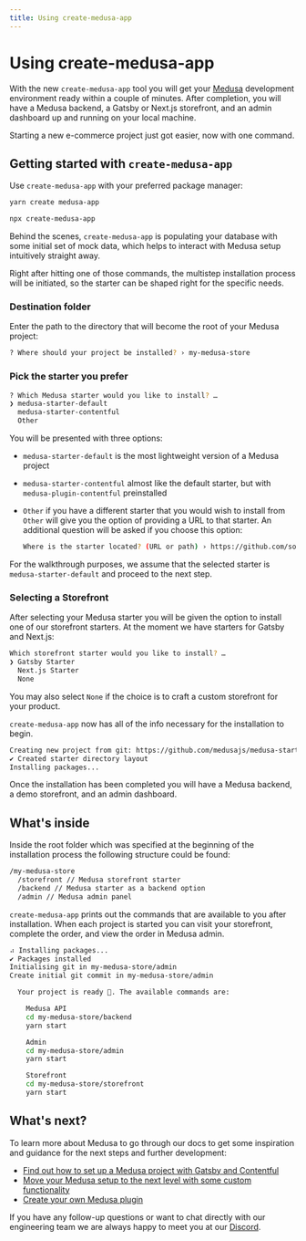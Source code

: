 ```yaml
---
title: Using create-medusa-app
---
```

# Using create-medusa-app
With the new `create-medusa-app` tool you will get your [Medusa](https://github.com/medusajs/medusa) development environment ready within a couple of minutes. After completion, you will have a Medusa backend, a Gatsby or Next.js storefront, and an admin dashboard up and running on your local machine.

Starting a new e-commerce project just got easier, now with one command.

## Getting started with `create-medusa-app`

Use `create-medusa-app` with your preferred package manager:

```bash
yarn create medusa-app

npx create-medusa-app
```

Behind the scenes, `create-medusa-app` is populating your database with some initial set of mock data, which helps to interact with Medusa setup intuitively straight away. 

Right after hitting one of those commands, the multistep installation process will be initiated, so the starter can be shaped right for the specific needs.

### Destination folder

Enter the path to the directory that will become the root of your Medusa project:

```bash
? Where should your project be installed? › my-medusa-store
```

### Pick the starter you prefer

```bash
? Which Medusa starter would you like to install? …
❯ medusa-starter-default
  medusa-starter-contentful
  Other
```

You will be presented with three options:

- `medusa-starter-default` is the most lightweight version of a Medusa project
- `medusa-starter-contentful` almost like the default starter, but with `medusa-plugin-contentful` preinstalled
- `Other` if you have a different starter that you would wish to install from `Other` will give you the option of providing a URL to that starter. An additional question will be asked if you choose this option:

    ```bash
    Where is the starter located? (URL or path) › https://github.com/somecoolusername/my-custom-medusa-starter
    ```

For the walkthrough purposes, we assume that the selected starter is `medusa-starter-default` and proceed to the next step.

### Selecting a Storefront

After selecting your Medusa starter you will be given the option to install one of our storefront starters. At the moment we have starters for Gatsby and Next.js:

```bash
Which storefront starter would you like to install? …
❯ Gatsby Starter
  Next.js Starter
  None
```

You may also select `None` if the choice is to craft a custom storefront for your product. 

`create-medusa-app` now has all of the info necessary for the installation to begin.

```bash
Creating new project from git: https://github.com/medusajs/medusa-starter-default.git
✔ Created starter directory layout
Installing packages...
```

Once the installation has been completed you will have a Medusa backend, a demo storefront, and an admin dashboard.

## What's inside

Inside the root folder which was specified at the beginning of the installation process the following structure could be found:

```bash
/my-medusa-store
  /storefront // Medusa storefront starter
  /backend // Medusa starter as a backend option 
  /admin // Medusa admin panel 
```

`create-medusa-app` prints out the commands that are available to you after installation. When each project is started you can visit your storefront, complete the order, and view the order in Medusa admin.

```bash
⠴ Installing packages...
✔ Packages installed
Initialising git in my-medusa-store/admin
Create initial git commit in my-medusa-store/admin

  Your project is ready 🚀. The available commands are:

    Medusa API
    cd my-medusa-store/backend
    yarn start

    Admin
    cd my-medusa-store/admin
    yarn start

    Storefront
    cd my-medusa-store/storefront
    yarn start
```

## **What's next?**

To learn more about Medusa to go through our docs to get some inspiration and guidance for the next steps and further development:

- [Find out how to set up a Medusa project with Gatsby and Contentful](https://docs.medusa-commerce.com/how-to/headless-ecommerce-store-with-gatsby-contentful-medusa)
- [Move your Medusa setup to the next level with some custom functionality](https://docs.medusa-commerce.com/tutorial/adding-custom-functionality)
- [Create your own Medusa plugin](https://docs.medusa-commerce.com/how-to/plugins)

If you have any follow-up questions or want to chat directly with our engineering team we are always happy to meet you at our [Discord](https://discord.gg/DSHySyMu).
